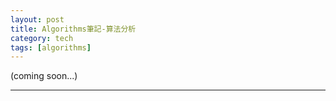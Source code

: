 ```yaml
---
layout: post
title: Algorithms筆記-算法分析
category: tech
tags: [algorithms]
---
```


(coming soon...)

---